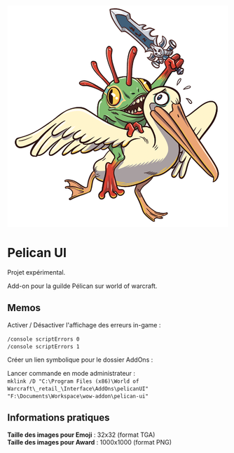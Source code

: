 ![Configuration Logo](Medias/configuration-logo.png)
# Pelican UI

Projet expérimental.

Add-on pour la guilde Pélican sur world of warcraft.

## Memos

Activer / Désactiver l'affichage des erreurs in-game :

`/console scriptErrors 0`  
`/console scriptErrors 1`

Créer un lien symbolique pour le dossier AddOns :

Lancer commande en mode administrateur :  
`mklink /D "C:\Program Files (x86)\World of Warcraft\_retail_\Interface\AddOns\pelicanUI" "F:\Documents\Workspace\wow-addon\pelican-ui"`

## Informations pratiques

**Taille des images pour Emoji** : 32x32 (format TGA)  
**Taille des images pour Award** : 1000x1000 (format PNG)
